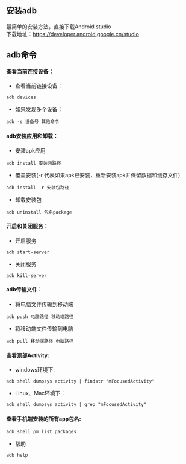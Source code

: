 ## 安装adb
最简单的安装方法，直接下载Android studio \
下载地址：https://developer.android.google.cn/studio

## adb命令
#### 查看当前连接设备：
* 查看当前链接设备：
```angular2html
adb devices
```
* 如果发现多个设备：
```angular2html
adb -s 设备号 其他命令
```
#### adb安装应用和卸载：
* 安装apk应用
```angular2html
adb install 安装包路径
```
* 覆盖安装(-r 代表如果apk已安装，重新安装apk并保留数据和缓存文件)
```angular2html
adb install -r 安装包路径
```
* 卸载安装包
```angular2html
adb uninstall 包名package
```
#### 开启和关闭服务：
* 开启服务
```angular2html
adb start-server
```
* 关闭服务
```angular2html
adb kill-server
```
#### adb传输文件：
* 将电脑文件传输到移动端
```
adb push 电脑路径 移动端路径
```
* 将移动端文件传输到电脑
```
adb pull 移动端路径 电脑路径
```
#### 查看顶部Activity:
* windows环境下:
```
adb shell dumpsys activity | findstr "mFocusedActivity"
```
* Linux、Mac环境下：
```
adb shell dumpsys activity | grep "mFocusedActivity"
```
#### 查看手机端安装的所有app包名:
```
adb shell pm list packages
```
* 帮助
```
adb help
```